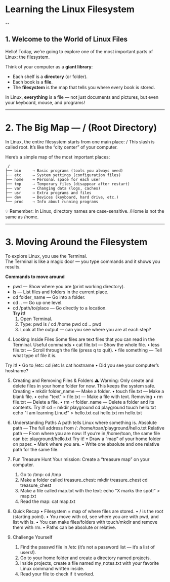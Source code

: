 # __Learning the Linux Filesystem__
--
## __1. Welcome to the World of Linux Files__

Hello! Today, we’re going to explore one of the most important parts of Linux: the filesystem.

Think of your computer as a __giant library__:
- Each shelf is a __directory__ (or folder).
- Each book is a __file__.
- The __filesystem__ is the map that tells you where every book is stored.

In Linux, __everything__ is a file — not just documents and pictures, but even your keyboard, mouse, and programs!

---

# __2. The Big Map — / (Root Directory)__
In Linux, the entire filesystem starts from one main place: /
This slash is called root. It’s like the “city center” of your computer.

Here’s a simple map of the most important places:
```
 /
├── bin     → Basic programs (tools you always need)
├── etc     → System settings (configuration files)
├── home    → Personal space for each user
├── tmp     → Temporary files (disappear after restart)
├── var     → Changing data (logs, caches)
├── usr     → Extra programs and files
├── dev     → Devices (keyboard, hard drive, etc.)
└── proc    → Info about running programs
```
💡 Remember: In Linux, directory names are case-sensitive. /Home is not the same as /home.

---

# __3. Moving Around the Filesystem__
To explore Linux, you use the Terminal. <br>
The Terminal is like a magic door — you type commands and it shows you results.<br>

__Commands to move around__
- pwd — Show where you are (print working directory).
- ls — List files and folders in the current place.
- cd folder_name — Go into a folder.
- cd .. — Go up one level.
- cd /path/to/place — Go directly to a location. <br>
__Try it!__
    1. Open Terminal.
    2. Type:
       	pwd
       	ls /
       	cd /home
       	pwd
       	cd ..
       	pwd
    3. Look at the output — can you see where you are at each step?

4. Looking Inside Files
Some files are text files that you can read in the Terminal.
Useful commands
    • cat file.txt — Show the whole file.
    • less file.txt — Scroll through the file (press q to quit).
    • file something — Tell what type of file it is.

Try it!
    • Go to /etc:
	cd /etc
	ls
	cat hostname
    • Did you see your computer’s hostname?

5. Creating and Removing Files & Folders
⚠ Warning: Only create and delete files in your home folder for now.
This keeps the system safe.
Creating
    • mkdir folder_name — Make a folder.
    • touch file.txt — Make a blank file.
    • echo "text" > file.txt — Make a file with text.
Removing
    • rm file.txt — Delete a file.
    • rm -r folder_name — Delete a folder and its contents.
Try it!
	cd ~
	mkdir playground
	cd playground
	touch hello.txt
	echo "I am learning Linux!" > hello.txt
	cat hello.txt
	rm hello.txt
6. Understanding Paths
A path tells Linux where something is.
Absolute path — The full address from /:
	/home/toan/playground/hello.txt
Relative path — From where you are now:
If you’re in /home/toan, the same file can be:
	playground/hello.txt
Try it!
    • Draw a “map” of your home folder on paper.
    • Mark where you are.
    • Write one absolute and one relative path for the same file.
7. Fun Treasure Hunt
Your mission: Create a “treasure map” on your computer.
    1. Go to /tmp:
	cd /tmp
    2. Make a folder called treasure_chest:
	mkdir treasure_chest
	cd treasure_chest
    3. Make a file called map.txt with the text:
       echo "X marks the spot!" > map.txt
    4. Read the map:
       cat map.txt

8. Quick Recap
    • Filesystem = map of where files are stored.
    • / is the root (starting point).
    • You move with cd, see where you are with pwd, and list with ls.
    • You can make files/folders with touch/mkdir and remove them with rm.
    • Paths can be absolute or relative.
9. Challenge Yourself
    1. Find the passwd file in /etc (it’s not a password list — it’s a list of users!).
    2. Go to your home folder and create a directory named projects.
    3. Inside projects, create a file named my_notes.txt with your favorite Linux command written inside.
    4. Read your file to check if it worked.
